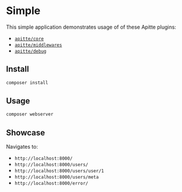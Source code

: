 # Simple

This simple application demonstrates usage of of these Apitte plugins:

- [`apitte/core`](https://github.com/apitte/core)
- [`apitte/middlewares`](https://github.com/apitte/middlewares)
- [`apitte/debug`](https://github.com/apitte/debug)

## Install

```sh
composer install
```

## Usage

```sh
composer webserver
```

## Showcase

Navigates to:

- `http://localhost:8000/`
- `http://localhost:8000/users/`
- `http://localhost:8000/users/user/1`
- `http://localhost:8000/users/meta`
- `http://localhost:8000/error/`
